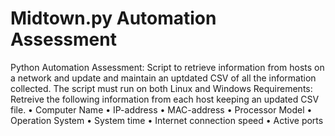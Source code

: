 # Midtown.py Automation Assessment 
Python Automation Assessment: Script to retrieve information from hosts on a network and update and maintain an uptdated CSV of all the information collected. The script must run on both Linux and Windows
Requirements: Retreive the following information from each host keeping an updated CSV file.
•	Computer Name
•	IP-address
•	MAC-address
•	Processor Model
•	Operation System
•	System time
•	Internet connection speed
•	Active ports

